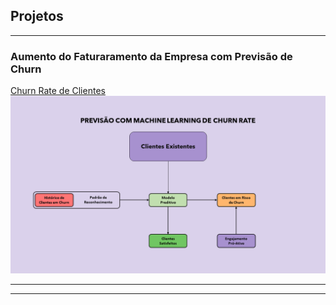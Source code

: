 ## Projetos

---

### Aumento do Faturaramento da Empresa com Previsão de Churn

[Churn Rate de Clientes](/sample_page)
<img src="images/churtn-rate-prediction.png?raw=true"/>



---




---


